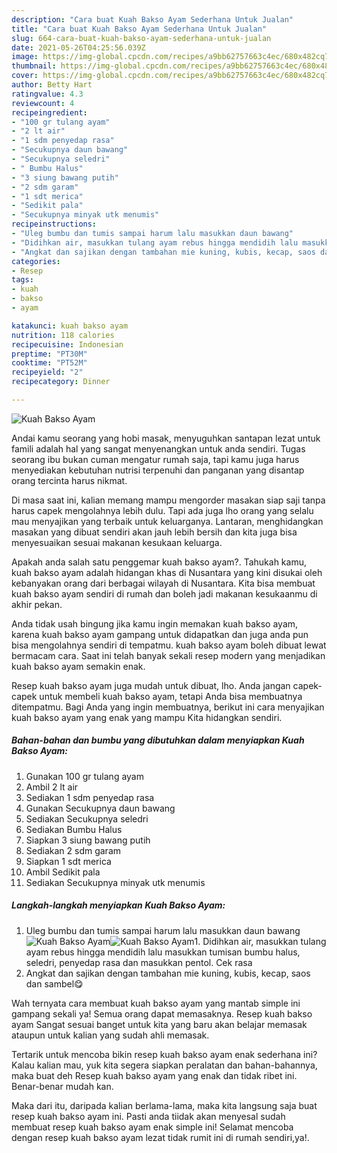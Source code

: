 ```yaml
---
description: "Cara buat Kuah Bakso Ayam Sederhana Untuk Jualan"
title: "Cara buat Kuah Bakso Ayam Sederhana Untuk Jualan"
slug: 664-cara-buat-kuah-bakso-ayam-sederhana-untuk-jualan
date: 2021-05-26T04:25:56.039Z
image: https://img-global.cpcdn.com/recipes/a9bb62757663c4ec/680x482cq70/kuah-bakso-ayam-foto-resep-utama.jpg
thumbnail: https://img-global.cpcdn.com/recipes/a9bb62757663c4ec/680x482cq70/kuah-bakso-ayam-foto-resep-utama.jpg
cover: https://img-global.cpcdn.com/recipes/a9bb62757663c4ec/680x482cq70/kuah-bakso-ayam-foto-resep-utama.jpg
author: Betty Hart
ratingvalue: 4.3
reviewcount: 4
recipeingredient:
- "100 gr tulang ayam"
- "2 lt air"
- "1 sdm penyedap rasa"
- "Secukupnya daun bawang"
- "Secukupnya seledri"
- " Bumbu Halus"
- "3 siung bawang putih"
- "2 sdm garam"
- "1 sdt merica"
- "Sedikit pala"
- "Secukupnya minyak utk menumis"
recipeinstructions:
- "Uleg bumbu dan tumis sampai harum lalu masukkan daun bawang"
- "Didihkan air, masukkan tulang ayam rebus hingga mendidih lalu masukkan tumisan bumbu halus, seledri, penyedap rasa dan masukkan pentol. Cek rasa"
- "Angkat dan sajikan dengan tambahan mie kuning, kubis, kecap, saos dan sambel😋"
categories:
- Resep
tags:
- kuah
- bakso
- ayam

katakunci: kuah bakso ayam 
nutrition: 118 calories
recipecuisine: Indonesian
preptime: "PT30M"
cooktime: "PT52M"
recipeyield: "2"
recipecategory: Dinner

---
```



![Kuah Bakso Ayam](https://img-global.cpcdn.com/recipes/a9bb62757663c4ec/680x482cq70/kuah-bakso-ayam-foto-resep-utama.jpg)

Andai kamu seorang yang hobi masak, menyuguhkan santapan lezat untuk famili adalah hal yang sangat menyenangkan untuk anda sendiri. Tugas seorang ibu bukan cuman mengatur rumah saja, tapi kamu juga harus menyediakan kebutuhan nutrisi terpenuhi dan panganan yang disantap orang tercinta harus nikmat.

Di masa  saat ini, kalian memang mampu mengorder masakan siap saji tanpa harus capek mengolahnya lebih dulu. Tapi ada juga lho orang yang selalu mau menyajikan yang terbaik untuk keluarganya. Lantaran, menghidangkan masakan yang dibuat sendiri akan jauh lebih bersih dan kita juga bisa menyesuaikan sesuai makanan kesukaan keluarga. 



Apakah anda salah satu penggemar kuah bakso ayam?. Tahukah kamu, kuah bakso ayam adalah hidangan khas di Nusantara yang kini disukai oleh kebanyakan orang dari berbagai wilayah di Nusantara. Kita bisa membuat kuah bakso ayam sendiri di rumah dan boleh jadi makanan kesukaanmu di akhir pekan.

Anda tidak usah bingung jika kamu ingin memakan kuah bakso ayam, karena kuah bakso ayam gampang untuk didapatkan dan juga anda pun bisa mengolahnya sendiri di tempatmu. kuah bakso ayam boleh dibuat lewat bermacam cara. Saat ini telah banyak sekali resep modern yang menjadikan kuah bakso ayam semakin enak.

Resep kuah bakso ayam juga mudah untuk dibuat, lho. Anda jangan capek-capek untuk membeli kuah bakso ayam, tetapi Anda bisa membuatnya ditempatmu. Bagi Anda yang ingin membuatnya, berikut ini cara menyajikan kuah bakso ayam yang enak yang mampu Kita hidangkan sendiri.

<!--inarticleads1-->

##### Bahan-bahan dan bumbu yang dibutuhkan dalam menyiapkan Kuah Bakso Ayam:

1. Gunakan 100 gr tulang ayam
1. Ambil 2 lt air
1. Sediakan 1 sdm penyedap rasa
1. Gunakan Secukupnya daun bawang
1. Sediakan Secukupnya seledri
1. Sediakan  Bumbu Halus
1. Siapkan 3 siung bawang putih
1. Sediakan 2 sdm garam
1. Siapkan 1 sdt merica
1. Ambil Sedikit pala
1. Sediakan Secukupnya minyak utk menumis




<!--inarticleads2-->

##### Langkah-langkah menyiapkan Kuah Bakso Ayam:

1. Uleg bumbu dan tumis sampai harum lalu masukkan daun bawang
<img src="https://img-global.cpcdn.com/steps/9873260bafa082c0/160x128cq70/kuah-bakso-ayam-langkah-memasak-1-foto.jpg" alt="Kuah Bakso Ayam"><img src="https://img-global.cpcdn.com/steps/1af844ca451e1217/160x128cq70/kuah-bakso-ayam-langkah-memasak-1-foto.jpg" alt="Kuah Bakso Ayam">1. Didihkan air, masukkan tulang ayam rebus hingga mendidih lalu masukkan tumisan bumbu halus, seledri, penyedap rasa dan masukkan pentol. Cek rasa
1. Angkat dan sajikan dengan tambahan mie kuning, kubis, kecap, saos dan sambel😋




Wah ternyata cara membuat kuah bakso ayam yang mantab simple ini gampang sekali ya! Semua orang dapat memasaknya. Resep kuah bakso ayam Sangat sesuai banget untuk kita yang baru akan belajar memasak ataupun untuk kalian yang sudah ahli memasak.

Tertarik untuk mencoba bikin resep kuah bakso ayam enak sederhana ini? Kalau kalian mau, yuk kita segera siapkan peralatan dan bahan-bahannya, maka buat deh Resep kuah bakso ayam yang enak dan tidak ribet ini. Benar-benar mudah kan. 

Maka dari itu, daripada kalian berlama-lama, maka kita langsung saja buat resep kuah bakso ayam ini. Pasti anda tiidak akan menyesal sudah membuat resep kuah bakso ayam enak simple ini! Selamat mencoba dengan resep kuah bakso ayam lezat tidak rumit ini di rumah sendiri,ya!.

